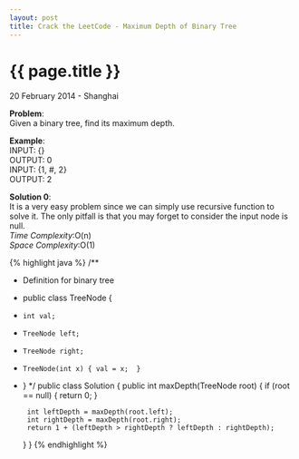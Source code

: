 ```yaml
---
layout: post
title: Crack the LeetCode - Maximum Depth of Binary Tree
---
```


{{ page.title }}
================

<p class="meta">20 February 2014 - Shanghai </p>

**Problem**:  
Given a binary tree, find its maximum depth.

**Example**:  
INPUT: {}  
OUTPUT: 0  
INPUT: {1, #, 2}  
OUTPUT: 2

**Solution 0**:  
It is a very easy problem since we can simply use recursive function to solve it. The only pitfall is that you may forget to consider the input node is null.  
*Time Complexity*:O(n)  
*Space Complexity*:O(1)  

{% highlight java %}
/**
 * Definition for binary tree
 * public class TreeNode {
 *     int val;
 *     TreeNode left;
 *     TreeNode right;
 *     TreeNode(int x) { val = x;  }
 * }
 */
public class Solution {
    public int maxDepth(TreeNode root) {
        if (root == null) {
            return 0;
        }

        int leftDepth = maxDepth(root.left);
        int rightDepth = maxDepth(root.right);
        return 1 + (leftDepth > rightDepth ? leftDepth : rightDepth);
    }
}
{% endhighlight %}

